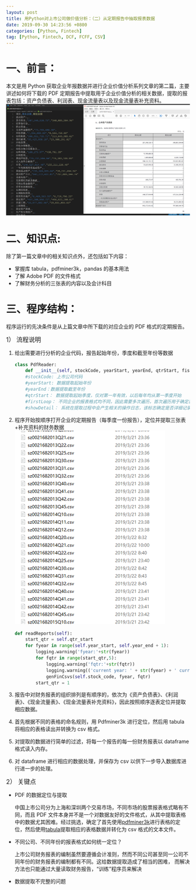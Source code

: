 ```yaml
---
layout: post
title: 用Python对上市公司做价值分析：（二）从定期报告中抽取报表数据
date: 2019-09-30 14:23:56 +0800
categories: [Python, Fintech]
tag: [Python, Fintech, DCF, FCFF, CSV]
---
```


# 一、前言：

本文是用 Python 获取企业年报数据并进行企业价值分析系列文章的第二篇，主要讲述如何将下载的 PDF 定期报告中提取用于企业价值分析的相关数据，提取的报表包括：资产负债表、利润表、现金流量表以及现金流量表补充资料。
![从报告中提取的报表数据](/assets/images/pdf_csv.png)

# 二、知识点:

除了第一篇文章中的相关知识点外，还包括如下内容：

- 掌握库 tabula，pdfminer3k，pandas 的基本用法
- 了解 Adobe PDF 的文件格式
- 了解财务分析的三张表的内容以及会计科目
<!--more-->

# 三、程序结构：

程序运行的先决条件是从上篇文章中所下载的对应企业的 PDF 格式的定期报告。

<big>1） 流程说明</big>

1. 给出需要进行分析的企业代码，报告起始年份，季度和截至年份等数据
   ```python
   class PdfReader:
       def __init__(self, stockCode, yearStart, yearEnd, qtrStart, fistLoop, showDetail):
       #stockCode: 上市公司代码
       #yearStart: 数据提取起始年份
       #yearEnd：数据提取截至年份
       #qtrStart： 数据提取起始季度，仅对第一年有效，以后每年均从第一季度开始
       #firstLoop： 不同企业的报表格式均不同，因此需要多次遍历，首次遍历用于确定表格的最大可能边界
       #showDetail： 系统在提取过程中会产生相关的操作日志，该标志确定是否详细记录相关日志
   ```
2. 程序开始按顺序打开企业的定期报告（每季度一份报告），定位并提取三张表+补充资料的财务数据
   ![提取的数据按序存放](/assets/images/csv.png)

   ```python
   def readReports(self):
       start_qtr = self.qtr_start
       for fyear in range(self.year_start, self.year_end + 1):
           logging.warning('fyear:'+str(fyear))
           for fqtr in range(start_qtr,5):
               logging.warning('fqtr:'+str(fqtr))
               logging.warning(('current year: ' + str(fyear) + ' current quater:' + str(fqtr)).center(120,' '))
               genFinCsvs(self.stock_code, fyear, fqtr)
           start_qtr = 1
   ```

3. 报告中对财务报表的组织排列是有顺序的，依次为《资产负债表》、《利润表》、《现金流量表》、《现金流量表补充资料》，因此按照顺序逐表定位并提取相应数据。
4. 首先根据不同的表格的命名规则，用 Pdfminer3k 进行定位，然后用 tabula 将相应的表格读出并转换为 csv 格式。
5. 对提取的数据进行简单的过滤，将每一个报告的每一份财务报表以 dataframe 格式读入内存。
6. 对 dataframe 进行相应的数据处理，并保存为 csv 以供下一步导入数据库进行进一步的处理。

<big>2） 关键点</big>

- PDF 的数据定位与提取

  中国上市公司分为上海和深圳两个交易市场，不同市场的股票报表格式略有不同，而且 PDF 文件本身并不是一个对数据友好的文件格式，从其中提取表格中的数据尤其困难。经过挑选，确定了首先使用[pdfminer3k](https://github.com/jaepil/pdfminer3k/)进行表格的定位，然后使用[tabula](https://tabula.technology/)提取相应的表格数据并转化为 csv 格式的文本文件。

- 不同公司、不同年份的报表格式如何统一定位？

  上市公司财务报表的编制虽然要遵循会计准则，然而不同公司甚至同一公司不同年份的财务报表的编制都有不同。这给数据提取造成了相当的困难， 而解决方法也只能通过大量读取财务报告，“训练”程序员来解决

- 数据提取不完整的问题

